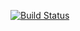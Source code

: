 [![Build Status](https://travis-ci.org/berndtmark/AlgorithmParty.svg?branch=master)](https://travis-ci.org/berndtmark/AlgorithmParty)
